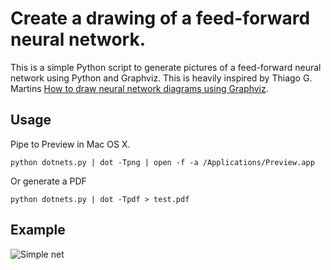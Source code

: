 # Create a drawing of a feed-forward neural network.

This is a simple Python script to generate pictures of a feed-forward neural network using Python and Graphviz. This is heavily inspired by Thiago G. Martins [How to draw neural network diagrams using Graphviz](https://tgmstat.wordpress.com/2013/06/12/draw-neural-network-diagrams-graphviz/).

## Usage
 
Pipe to Preview in Mac OS X.

```
python dotnets.py | dot -Tpng | open -f -a /Applications/Preview.app
```

Or generate a PDF

```
python dotnets.py | dot -Tpdf > test.pdf
```

## Example

![Simple net](test.png)



